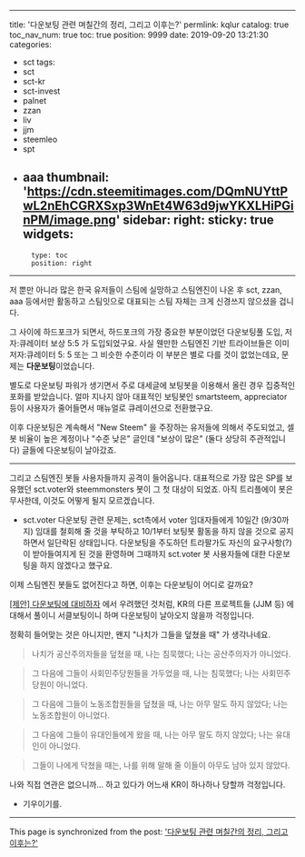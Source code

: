 
---
title: '다운보팅 관련 며칠간의 정리, 그리고 이후는?'
permlink: kqlur
catalog: true
toc_nav_num: true
toc: true
position: 9999
date: 2019-09-20 13:21:30
categories:
- sct
tags:
- sct
- sct-kr
- sct-invest
- palnet
- zzan
- liv
- jjm
- steemleo
- spt
- aaa
thumbnail: 'https://cdn.steemitimages.com/DQmNUYttPwL2nEhCGRXSxp3WnEt4W63d9jwYKXLHiPGinPM/image.png'
sidebar:
    right:
        sticky: true
widgets:
    -
        type: toc
        position: right
---


저 뿐만 아니라 많은 한국 유저들이 스팀에 실망하고 스팀엔진이 나온 후 sct, zzan, aaa 등에서만 활동하고 스팀잇으로 대표되는 스팀 자체는 크게 신경쓰지 않으셨을 겁니다. 

그 사이에 하드포크가 되면서, 하드포크의 가장 중요한 부분이었던 다운보팅풀 도입, 저자:큐레이터 보상 5:5 가 도입되었구요. 사실 웬만한 스팀엔진 기반 트라이브들은 이미 저자:큐레이터 5: 5 또는 그 비슷한 수준이라 이 부분은 별로 다를 것이 없었는데요,  문제는 **다운보팅**이었습니다. 

별도로 다운보팅 파워가 생기면서 주로 대세글에 보팅봇을 이용해서 올린 경우 집중적인 포화를 받았습니다. 얼마 지나지 않아 대표적인 보팅봇인 smartsteem, appreciator 등이 사용자가 줄어들면서 매뉴얼로 큐레이션으로 전환했구요.

이후 다운보팅은 계속해서 "New Steem" 을 주장하는 유저들에 의해서 주도되었고, 셀봇 비율이 높은 계정이나 "수준 낮은" 글인데 "보상이 많은" (둘다 상당히 주관적입니다) 글들에 다운보팅이 날아갔죠.

---

그리고 스팀엔진 봇들 사용자들까지 공격이 들어옵니다. 대표적으로 가장 많은 SP를 보유했던 sct.voter와 steemmonsters 봇이 그 첫 대상이 되었죠. 아직 트리플에이 봇은 무사한데, 이것도 어떻게 될지 모르겠습니다.

* sct.voter 다운보팅 관련 문제는, sct측에서 voter 임대자들에게 10일간 (9/30까지) 임대를 철회해 줄 것을 부탁하고 10/1부터 보팅봇 활동을 하지 않을 것으로 공지하면서 일단락된 상태입니다. 다운보팅을 주도하던 트라팔가도 자신의 요구사항(?) 이 받아들여지게 된 것을 환영하며 그때까지 sct.voter 봇 사용자들에 대한 다운보팅을 하지 않겠다고 했구요.

이제 스팀엔진 봇들도 없어진다고 하면, 이후는 다운보팅이 어디로 갈까요?

[[제안] 다운보팅에 대비하자](https://steemit.com/sct/@deer3/2ibrfv) 에서 우려했던 것처럼, KR의 다른 프로젝트들 (JJM 등) 에 대해서 풀이니 서클보팅이니 하며 다운보팅이 날아오지 않을까 걱정입니다.

정확히 들어맞는 것은 아니지만, 왠지 "나치가 그들을 덮쳤을 때" 가 생각나네요.

>나치가 공산주의자들을 덮쳤을 때,
나는 침묵했다;
나는 공산주의자가 아니었다.

>그 다음에 그들이 사회민주당원들을 가두었을 때,
나는 침묵했다;
나는 사회민주당원이 아니었다.

>그 다음에 그들이 노동조합원들을 덮쳤을 때,
나는 아무 말도 하지 않았다;
나는 노동조합원이 아니었다.

>그 다음에 그들이 유대인들에게 왔을 때,
나는 아무 말도 하지 않았다;
나는 유대인이 아니었다.

>그들이 나에게 닥쳤을 때는,
나를 위해 말해 줄 이들이
아무도 남아 있지 않았다.

나와 직접 연관은 없으니까... 하고 있다가 어느새 KR이 하나하나 당할까 걱정입니다. 

* 기우이기를.

- - -

This page is synchronized from the post: ['다운보팅 관련 며칠간의 정리, 그리고 이후는?'](https://steemit.com/@glory7/kqlur)
